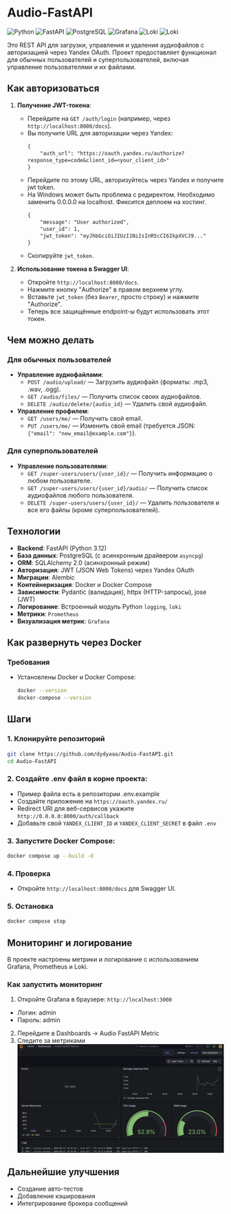 # Audio-FastAPI
![Python](https://img.shields.io/badge/Python-3.12+-blue.svg)
![FastAPI](https://img.shields.io/badge/FastAPI-3.1+-lightblue.svg)
![PostgreSQL](https://img.shields.io/badge/PostgreSQL-16.0+-lightgrey.svg)
![Grafana](https://img.shields.io/badge/Grafana-latest-orange)
![Loki](https://img.shields.io/badge/Loki-latest-yellow)
![Loki](https://img.shields.io/badge/Prometheus-latest-lightgrey)

Это REST API для загрузки, управления и удаления аудиофайлов с авторизацией через Yandex OAuth. Проект предоставляет функционал для обычных пользователей и суперпользователей, включая управление пользователями и их файлами.

## Как авторизоваться

1. **Получение JWT-токена**:
   - Перейдите на `GET /auth/login` (например, через `http://localhost:8000/docs`).
   - Вы получите URL для авторизации через Yandex:
     ```
     {
         "auth_url": "https://oauth.yandex.ru/authorize?response_type=code&client_id=<your_client_id>"
     }
     ```
   - Перейдите по этому URL, авторизуйтесь через Yandex и получите jwt token. 
   - На Windows может быть проблема с редиректом. Необходимо заменить 0.0.0.0 на localhost. Фиксится деплоем на хостинг.
     ```
     {
         "message": "User authorized",
         "user_id": 1,
         "jwt_token": "eyJhbGciOiJIUzI1NiIsInR5cCI6IkpXVCJ9..."
     }
     ```
   - Скопируйте `jwt_token`.

2. **Использование токена в Swagger UI**:
   - Откройте `http://localhost:8000/docs`.
   - Нажмите кнопку "Authorize" в правом верхнем углу.
   - Вставьте `jwt_token` (без `Bearer`, просто строку) и нажмите "Authorize".
   - Теперь все защищённые endpoint-ы будут использовать этот токен.

## Чем можно делать

### Для обычных пользователей
- **Управление аудиофайлами**:
  - `POST /audio/upload/` — Загрузить аудиофайл (форматы: .mp3, .wav, .ogg).
  - `GET /audio/files/` — Получить список своих аудиофайлов.
  - `DELETE /audio/delete/{audio_id}` — Удалить свой аудиофайл.
- **Управление профилем**:
  - `GET /users/me/` — Получить свой email.
  - `PUT /users/me/` — Изменить свой email (требуется JSON: `{"email": "new_email@example.com"}`).

### Для суперпользователей
- **Управление пользователями**:
  - `GET /super-users/users/{user_id}/` — Получить информацию о любом пользователе.
  - `GET /super-users/users/{user_id}/audio/` — Получить список аудиофайлов любого пользователя.
  - `DELETE /super-users/users/{user_id}/` — Удалить пользователя и все его файлы (кроме суперпользователей).

## Технологии

- **Backend**: FastAPI (Python 3.12)
- **База данных**: PostgreSQL (с асинхронным драйвером `asyncpg`)
- **ORM**: SQLAlchemy 2.0 (асинхронный режим)
- **Авторизация**: JWT (JSON Web Tokens) через Yandex OAuth
- **Миграции**: Alembic
- **Контейнеризация**: Docker и Docker Compose
- **Зависимости**: Pydantic (валидация), httpx (HTTP-запросы), jose (JWT)
- **Логирование**: Встроенный модуль Python `logging`, `loki`
- **Метрики**: `Prometheus`
- **Визуализация метрик**: `Grafana`

## Как развернуть через Docker

### Требования
- Установлены Docker и Docker Compose:
  ```bash
  docker --version
  docker-compose --version
    ```

## Шаги

### 1. Клонируйте репозиторий
```bash
git clone https://github.com/dydyaaa/Audio-FastAPI.git
cd Audio-FastAPI
```

### 2. Создайте .env файл в корне проекта:
- Пример файла есть в репозитории .env.example
- Создайте приложение на `https://oauth.yandex.ru/`
- Redirect URI для веб-сервисов укажите `http://0.0.0.0:8000/auth/callback`
- Добавьте свой `YANDEX_CLIENT_ID` и `YANDEX_CLIENT_SECRET` в файл `.env`

### 3. Запустите Docker Compose:
```bash
docker compose up --build -d
```

### 4. Проверка
- Откройте `http://localhost:8000/docs` для Swagger UI.

### 5. Остановка
```bash
docker compose stop
```

## Мониторинг и логирование

В проекте настроены метрики и логирование с использованием Grafana, Prometheus и Loki.

### Как запустить мониторинг

1. Откройте Grafana в браузере: `http://localhost:3000`
- Логин: admin
- Пароль: admin
2. Перейдите в Dashboards -> Audio FastAPI Metric
3. Следите за метриками
![Grafana](grafana_example.png)

## Дальнейшие улучшения
- Создание авто-тестов
- Добавление кэширования
- Интегрирование брокера сообщений 